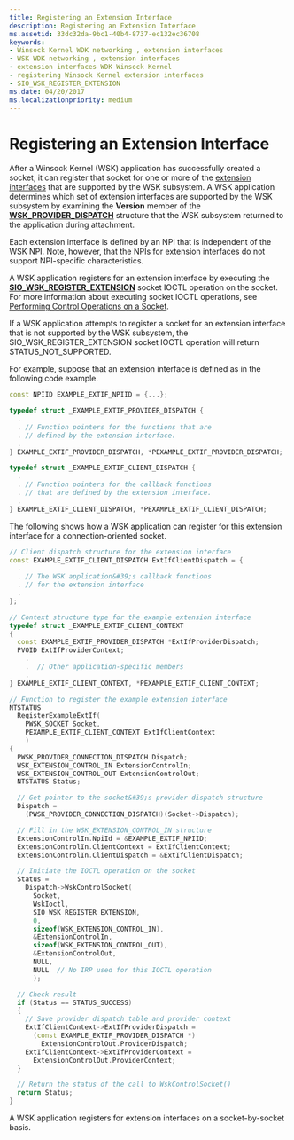 ```yaml
---
title: Registering an Extension Interface
description: Registering an Extension Interface
ms.assetid: 33dc32da-9bc1-40b4-8737-ec132ec36708
keywords:
- Winsock Kernel WDK networking , extension interfaces
- WSK WDK networking , extension interfaces
- extension interfaces WDK Winsock Kernel
- registering Winsock Kernel extension interfaces
- SIO_WSK_REGISTER_EXTENSION
ms.date: 04/20/2017
ms.localizationpriority: medium
---
```


# Registering an Extension Interface


After a Winsock Kernel (WSK) application has successfully created a socket, it can register that socket for one or more of the [extension interfaces](winsock-kernel-extension-interfaces.md) that are supported by the WSK subsystem. A WSK application determines which set of extension interfaces are supported by the WSK subsystem by examining the **Version** member of the [**WSK\_PROVIDER\_DISPATCH**](https://msdn.microsoft.com/library/windows/hardware/ff571175) structure that the WSK subsystem returned to the application during attachment.

Each extension interface is defined by an NPI that is independent of the WSK NPI. Note, however, that the NPIs for extension interfaces do not support NPI-specific characteristics.

A WSK application registers for an extension interface by executing the [**SIO\_WSK\_REGISTER\_EXTENSION**](https://msdn.microsoft.com/library/windows/hardware/ff570819) socket IOCTL operation on the socket. For more information about executing socket IOCTL operations, see [Performing Control Operations on a Socket](performing-control-operations-on-a-socket.md).

If a WSK application attempts to register a socket for an extension interface that is not supported by the WSK subsystem, the SIO\_WSK\_REGISTER\_EXTENSION socket IOCTL operation will return STATUS\_NOT\_SUPPORTED.

For example, suppose that an extension interface is defined as in the following code example.

```C++
const NPIID EXAMPLE_EXTIF_NPIID = {...};

typedef struct _EXAMPLE_EXTIF_PROVIDER_DISPATCH {
  .
  . // Function pointers for the functions that are
  . // defined by the extension interface.
  .
} EXAMPLE_EXTIF_PROVIDER_DISPATCH, *PEXAMPLE_EXTIF_PROVIDER_DISPATCH;

typedef struct _EXAMPLE_EXTIF_CLIENT_DISPATCH {
  .
  . // Function pointers for the callback functions
  . // that are defined by the extension interface.
  .
} EXAMPLE_EXTIF_CLIENT_DISPATCH, *PEXAMPLE_EXTIF_CLIENT_DISPATCH;
```

The following shows how a WSK application can register for this extension interface for a connection-oriented socket.

```C++
// Client dispatch structure for the extension interface
const EXAMPLE_EXTIF_CLIENT_DISPATCH ExtIfClientDispatch = {
  .
  . // The WSK application&#39;s callback functions
  . // for the extension interface
  .
};

// Context structure type for the example extension interface
typedef struct _EXAMPLE_EXTIF_CLIENT_CONTEXT
{
  const EXAMPLE_EXTIF_PROVIDER_DISPATCH *ExtIfProviderDispatch;
  PVOID ExtIfProviderContext;
    .
    .  // Other application-specific members
    .
} EXAMPLE_EXTIF_CLIENT_CONTEXT, *PEXAMPLE_EXTIF_CLIENT_CONTEXT;

// Function to register the example extension interface
NTSTATUS
  RegisterExampleExtIf(
    PWSK_SOCKET Socket,
    PEXAMPLE_EXTIF_CLIENT_CONTEXT ExtIfClientContext
    )
{
  PWSK_PROVIDER_CONNECTION_DISPATCH Dispatch;
  WSK_EXTENSION_CONTROL_IN ExtensionControlIn;
  WSK_EXTENSION_CONTROL_OUT ExtensionControlOut;
  NTSTATUS Status;

  // Get pointer to the socket&#39;s provider dispatch structure
  Dispatch =
    (PWSK_PROVIDER_CONNECTION_DISPATCH)(Socket->Dispatch);

  // Fill in the WSK_EXTENSION_CONTROL_IN structure
  ExtensionControlIn.NpiId = &EXAMPLE_EXTIF_NPIID;
  ExtensionControlIn.ClientContext = ExtIfClientContext;
  ExtensionControlIn.ClientDispatch = &ExtIfClientDispatch;

  // Initiate the IOCTL operation on the socket
  Status =
    Dispatch->WskControlSocket(
      Socket,
      WskIoctl,
      SIO_WSK_REGISTER_EXTENSION,
      0,
      sizeof(WSK_EXTENSION_CONTROL_IN),
      &ExtensionControlIn,
      sizeof(WSK_EXTENSION_CONTROL_OUT),
      &ExtensionControlOut,
      NULL,
      NULL  // No IRP used for this IOCTL operation
      );

  // Check result
  if (Status == STATUS_SUCCESS)
  {
    // Save provider dispatch table and provider context
    ExtIfClientContext->ExtIfProviderDispatch =
      (const EXAMPLE_EXTIF_PROVIDER_DISPATCH *)
        ExtensionControlOut.ProviderDispatch;
    ExtIfClientContext->ExtIfProviderContext =
      ExtensionControlOut.ProviderContext;
  }

  // Return the status of the call to WskControlSocket()
  return Status;
}
```

A WSK application registers for extension interfaces on a socket-by-socket basis.

 

 





